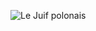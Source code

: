 ![Le Juif polonais](https://upload.wikimedia.org/wikipedia/commons/thumb/b/b2/Spiny-cheeked_Honeyeater_3434_-_Patchewollock_Conservation_Reserve.jpg/400px-Spiny-cheeked_Honeyeater_3434_-_Patchewollock_Conservation_Reserve.jpg)